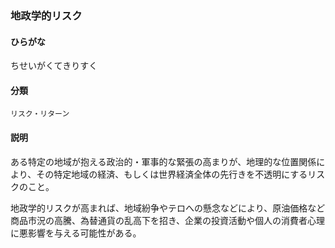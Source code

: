 <div style="display:none;">

## [あ行](securities-terms?id=あ行)
## [か行](securities-terms?id=か行)
## [さ行](securities-terms?id=さ行)
## [た行](securities-terms?id=た行)

</div>

### 地政学的リスク

#### ひらがな

ちせいがくてきりすく

#### 分類

`リスク・リターン`

#### 説明

ある特定の地域が抱える政治的・軍事的な緊張の高まりが、地理的な位置関係により、その特定地域の経済、もしくは世界経済全体の先行きを不透明にするリスクのこと。
地政学的リスクが高まれば、地域紛争やテロへの懸念などにより、原油価格など商品市況の高騰、為替通貨の乱高下を招き、企業の投資活動や個人の消費者心理に悪影響を与える可能性がある。

<div style="display:none;">

## [な行](securities-terms?id=な行)
## [は行](securities-terms?id=は行)
## [ま行](securities-terms?id=ま行)
## [や行](securities-terms?id=や行)
## [ら行](securities-terms?id=ら行)
## [わ行](securities-terms?id=わ行)
## [英数字・記号](securities-terms?id=英数字・記号)

</div>

